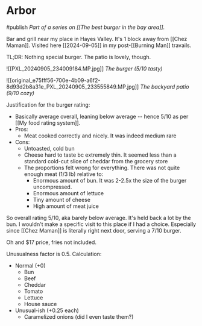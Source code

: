 # Arbor
#publish 
_Part of a series on [[The best burger in the bay area]]._

Bar and grill near my place in Hayes Valley. It's 1 block away from [[Chez Maman]]. Visited here [[2024-09-05]] in my post-[[Burning Man]] travails.

TL;DR: Nothing special burger. The patio is lovely, though.

![[PXL_20240905_234009184.MP.jpg]]
_The burger (5/10 tasty)_

![[original_e75fff56-700e-4b09-a6f2-8d93d2b8a31e_PXL_20240905_233555849.MP.jpg]]
_The backyard patio (9/10 cozy)_

Justification for the burger rating:
- Basically average overall, leaning below average -- hence 5/10 as per [[My food rating system]].
- Pros:
    - Meat cooked correctly and nicely. It was indeed medium rare
- Cons:
    - Untoasted, cold bun
    - Cheese hard to taste bc extremely thin. It seemed less than a standard cold-cut slice of cheddar from the grocery store
    - The proportions felt wrong for everything. There was not quite enough meat (1/3 lb) relative to:
        - Enormous amount of bun. It was 2-2.5x the size of the burger uncompressed.
        - Enormous amount of lettuce
        - Tiny amount of cheese
        - High amount of meat juice

So overall rating 5/10, aka barely below average. It's held back a lot by the bun. I wouldn't make a specific visit to this place if I had a choice. Especially since [[Chez Maman]] is literally right next door, serving a 7/10 burger.

Oh and $17 price, fries not included.

Unusualness factor is 0.5. Calculation:
- Normal (+0)
    - Bun
    - Beef
    - Cheddar
    - Tomato
    - Lettuce
    - House sauce
- Unusual-ish (+0.25 each)
    - Caramelized onions (did I even taste them?)
